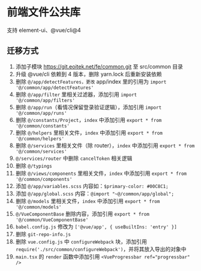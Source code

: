 # 前端文件公共库

支持 element-ui、@vue/cli@4

## 迁移方式

1. 添加子模块 <https://git.eoitek.net/fe/common.git> 至 src/common 目录
1. 升级 @vue/cli 依赖到 4 版本，删除 yarn.lock 后重新安装依赖
1. 删除 `@/app/detectFeatures，更改` app/index 里的引用为 `import '@/common/app/detectFeatures'`
1. 删除 `@/app/filter` 里相关过滤器，添加引用 `import '@/common/app/filters'`
1. 删除 `@/app/run`（看情况保留登录验证逻辑），添加引用 `import '@/common/app/runs'`
1. 删除 `@/constants/Project`，`index` 中添加引用 `export * from '@/common/constants'`
1. 删除 `@/helpers` 里相关文件，`index` 中添加引用 `export * from '@/common/helpers'`
1. 删除 `@/services` 里相关文件（除 router），`index` 中添加引用 `export * from '@/common/services'`
1. `@/services/router` 中删除 `cancelToken` 相关逻辑
1. 删除 `@/typings`
1. 删除 `@/views/components` 里相关文件，`index` 中添加引用 `export * from '@/common/components'`
1. 添加 `@/app/variables.scss` 内容如：`$primary-color: #00C8C1;`
1. 添加 `@/app/global.scss` 内容：`@import "~@/common/app/global";`
1. 删除 `@/models` 里相关文件，`index` 中添加引用 `export * from '@/common/models'`
1. `@/VueComponentBase` 删除内容，添加引用 `export * from '@/common/VueComponentBase'`
1. `babel.config.js` 修改为 `['@vue/app', { useBuiltIns: 'entry' }]`
1. 删除 `git-repo-info.js`
1. 删除 `vue.config.js` 中 `configureWebpack` 块，添加引用 `require('./src/common/configureWebpack')`，并将其放入导出的对象中
1. `main.tsx` 的 `render` 函数中添加引用 `<VueProgressbar ref="progressbar" />`
